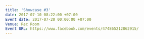 ```yaml
---
title: 'Showcase #3'
date: 2017-07-10 08:22:00 +07:00
Event date: 2017-07-20 00:00:00 +07:00
Venue: Rec Room
Event URL: https://www.facebook.com/events/474865212862915/
---
```


